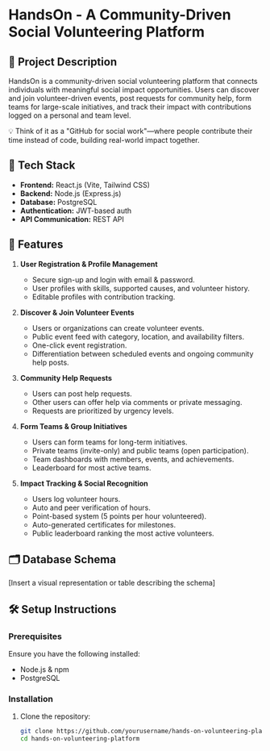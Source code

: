 # HandsOn - A Community-Driven Social Volunteering Platform

## 📖 Project Description

HandsOn is a community-driven social volunteering platform that connects individuals with meaningful social impact opportunities. Users can discover and join volunteer-driven events, post requests for community help, form teams for large-scale initiatives, and track their impact with contributions logged on a personal and team level.

💡 Think of it as a "GitHub for social work"—where people contribute their time instead of code, building real-world impact together.

## 🔧 Tech Stack

- **Frontend:** React.js (Vite, Tailwind CSS)
- **Backend:** Node.js (Express.js)
- **Database:** PostgreSQL
- **Authentication:** JWT-based auth
- **API Communication:** REST API

## 🎯 Features

1. **User Registration & Profile Management**

   - Secure sign-up and login with email & password.
   - User profiles with skills, supported causes, and volunteer history.
   - Editable profiles with contribution tracking.

2. **Discover & Join Volunteer Events**

   - Users or organizations can create volunteer events.
   - Public event feed with category, location, and availability filters.
   - One-click event registration.
   - Differentiation between scheduled events and ongoing community help posts.

3. **Community Help Requests**

   - Users can post help requests.
   - Other users can offer help via comments or private messaging.
   - Requests are prioritized by urgency levels.

4. **Form Teams & Group Initiatives**

   - Users can form teams for long-term initiatives.
   - Private teams (invite-only) and public teams (open participation).
   - Team dashboards with members, events, and achievements.
   - Leaderboard for most active teams.

5. **Impact Tracking & Social Recognition**
   - Users log volunteer hours.
   - Auto and peer verification of hours.
   - Point-based system (5 points per hour volunteered).
   - Auto-generated certificates for milestones.
   - Public leaderboard ranking the most active volunteers.

## 🗂 Database Schema

[Insert a visual representation or table describing the schema]

## 🛠 Setup Instructions

### Prerequisites

Ensure you have the following installed:

- Node.js & npm
- PostgreSQL

### Installation

1. Clone the repository:
   ```bash
   git clone https://github.com/yourusername/hands-on-volunteering-platform.git
   cd hands-on-volunteering-platform
   ```
